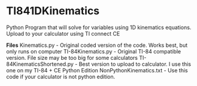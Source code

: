 # TI841DKinematics
Python Program that will solve for variables using 1D kinematics equations. Upload to your calculator using TI connect CE

__Files__
Kinematics.py - Original coded version of the code. Works best, but only runs on computer
TI-84Kinematics.py - Original TI-84 compatible version. File size may be too big for some calculators
TI-84KinematicsShortened.py - Best version to upload to calculator. I use this one on my TI-84 + CE Python Edition
NonPythonKinematics.txt - Use this code if your calculator is not python edition. 
